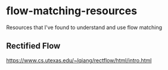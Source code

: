 # flow-matching-resources
Resources that I've found to understand and use flow matching

## Rectified Flow

https://www.cs.utexas.edu/~lqiang/rectflow/html/intro.html
